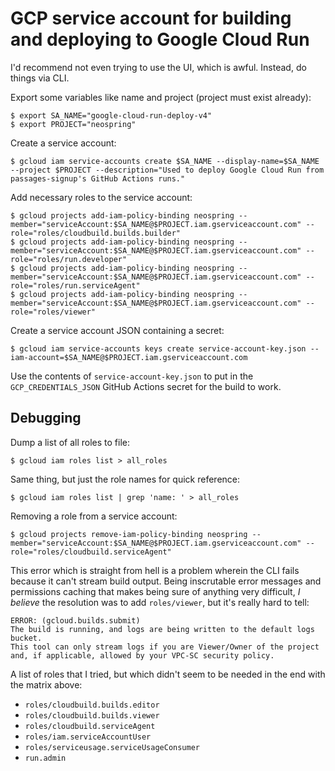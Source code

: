 # GCP service account for building and deploying to Google Cloud Run

I'd recommend not even trying to use the UI, which is awful. Instead, do things via CLI.

Export some variables like name and project (project must exist already):

    $ export SA_NAME="google-cloud-run-deploy-v4"
    $ export PROJECT="neospring"

Create a service account:

    $ gcloud iam service-accounts create $SA_NAME --display-name=$SA_NAME --project $PROJECT --description="Used to deploy Google Cloud Run from passages-signup's GitHub Actions runs."

Add necessary roles to the service account:

    $ gcloud projects add-iam-policy-binding neospring --member="serviceAccount:$SA_NAME@$PROJECT.iam.gserviceaccount.com" --role="roles/cloudbuild.builds.builder"
    $ gcloud projects add-iam-policy-binding neospring --member="serviceAccount:$SA_NAME@$PROJECT.iam.gserviceaccount.com" --role="roles/run.developer"
    $ gcloud projects add-iam-policy-binding neospring --member="serviceAccount:$SA_NAME@$PROJECT.iam.gserviceaccount.com" --role="roles/run.serviceAgent"
    $ gcloud projects add-iam-policy-binding neospring --member="serviceAccount:$SA_NAME@$PROJECT.iam.gserviceaccount.com" --role="roles/viewer"

Create a service account JSON containing a secret:

    $ gcloud iam service-accounts keys create service-account-key.json --iam-account=$SA_NAME@$PROJECT.iam.gserviceaccount.com

Use the contents of `service-account-key.json` to put in the `GCP_CREDENTIALS_JSON` GitHub Actions secret for the build to work.

## Debugging

Dump a list of all roles to file:

    $ gcloud iam roles list > all_roles

Same thing, but just the role names for quick reference:

    $ gcloud iam roles list | grep 'name: ' > all_roles

Removing a role from a service account:

    $ gcloud projects remove-iam-policy-binding neospring --member="serviceAccount:$SA_NAME@$PROJECT.iam.gserviceaccount.com" --role="roles/cloudbuild.serviceAgent"

This error which is straight from hell is a problem wherein the CLI fails because it can't stream build output. Being inscrutable error messages and permissions caching that makes being sure of anything very difficult, _I believe_ the resolution was to add `roles/viewer`, but it's really hard to tell:

    ERROR: (gcloud.builds.submit) 
    The build is running, and logs are being written to the default logs bucket.
    This tool can only stream logs if you are Viewer/Owner of the project and, if applicable, allowed by your VPC-SC security policy.

A list of roles that I tried, but which didn't seem to be needed in the end with the matrix above:

* `roles/cloudbuild.builds.editor`
* `roles/cloudbuild.builds.viewer`
* `roles/cloudbuild.serviceAgent`
* `roles/iam.serviceAccountUser`
* `roles/serviceusage.serviceUsageConsumer`
* `run.admin`
